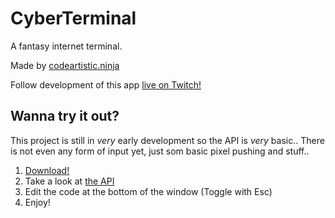 CyberTerminal
=============
A fantasy internet terminal.

Made by [codeartistic.ninja](http://the.codeartistic.ninja/)

Follow development of this app [live on Twitch!](https://www.twitch.tv/codeartisticninja)

Wanna try it out?
-----------------
This project is still in _very_ early development so the API is _very_ basic.. There is not even any form of input yet, just som basic pixel pushing and stuff..

 1. [Download!](https://www.dropbox.com/s/fri8azrtcrdsw1d/cyberterminal%200.0.9.exe?dl=0)
 2. Take a look at [the API](./src/script/_lib/rom_api.d.ts)
 3. Edit the code at the bottom of the window (Toggle with Esc)
 4. Enjoy!
